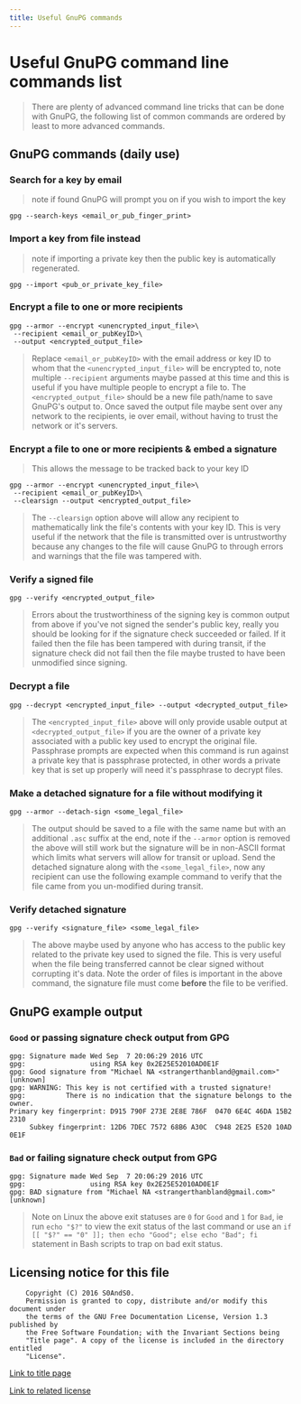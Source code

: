 ```yaml
---
title: Useful GnuPG commands
---
```


# Useful GnuPG command line commands list

> There are plenty of advanced command line tricks that can be done with
> GnuPG, the following list of common commands are ordered by least to more
> advanced commands.

## GnuPG commands (daily use)

### Search for a key by email

> note if found GnuPG will prompt you on if you wish to import the key

```
gpg --search-keys <email_or_pub_finger_print>
```

### Import a key from file instead

> note if importing a private key then the public key is automatically
> regenerated.

```
gpg --import <pub_or_private_key_file>
```

### Encrypt a file to one or more recipients

```
gpg --armor --encrypt <unencrypted_input_file>\
 --recipient <email_or_pubKeyID>\
 --output <encrypted_output_file>
```

> Replace `<email_or_pubKeyID>` with the email address or key ID to whom that
> the `<unencrypted_input_file>` will be encrypted to, note multiple
> `--recipient` arguments maybe passed at this time and this is useful if you
> have multiple people to encrypt a file to. The `<encrypted_output_file>`
> should be a new file path/name to save GnuPG's output to. Once saved the
> output file maybe sent over any network to the recipients, ie over email,
> without having to trust the network or it's servers.

### Encrypt a file to one or more recipients & embed a signature

> This allows the message to be tracked back to your key ID

```
gpg --armor --encrypt <unencrypted_input_file>\
 --recipient <email_or_pubKeyID>\
 --clearsign --output <encrypted_output_file>
```

> The `--clearsign` option above will allow any recipient to mathematically
> link the file's contents with your key ID. This is very useful if the network
> that the file is transmitted over is untrustworthy because any changes to the
> file will cause GnuPG to through errors and warnings that the file was
> tampered with.

### Verify a signed file

```
gpg --verify <encrypted_output_file>
```

> Errors about the trustworthiness of the signing key is common output from
> above if you've not signed the sender's public key, really you should be
> looking for if the signature check succeeded or failed. If it failed then the
> file has been tampered with during transit, if the signature check did not
> fail then the file maybe trusted to have been unmodified since signing.

### Decrypt a file

```
gpg --decrypt <encrypted_input_file> --output <decrypted_output_file>
```

> The `<encrypted_input_file>` above will only provide usable output at
> `<decrypted_output_file>` if you are the owner of a private key associated
> with a public key used to encrypt the original file. Passphrase prompts are
> expected when this command is run against a private key that is passphrase
> protected, in other words a private key that is set up properly will need it's
> passphrase to decrypt files.

### Make a detached signature for a file without modifying it

```
gpg --armor --detach-sign <some_legal_file>
```

> The output should be saved to a file with the same name but with an
> additional `.asc` suffix at the end, note if the `--armor` option is removed
> the above will still work but the signature will be in non-ASCII format which
> limits what servers will allow for transit or upload. Send the detached
> signature along with the `<some_legal_file>`, now any recipient can use the
> following example command to verify that the file came from you un-modified
> during transit.

### Verify detached signature

```
gpg --verify <signature_file> <some_legal_file>
```

> The above maybe used by anyone who has access to the public key related to
> the private key used to signed the file. This is very useful when the file
> being transferred cannot be clear signed without corrupting it's data. Note
> the order of files is important in the above command, the signature file must
> come **before** the file to be verified.

## GnuPG example output

### `Good` or passing signature check output from GPG

```
gpg: Signature made Wed Sep  7 20:06:29 2016 UTC
gpg:                using RSA key 0x2E25E52010AD0E1F
gpg: Good signature from "Michael NA <strangerthanbland@gmail.com>" [unknown]
gpg: WARNING: This key is not certified with a trusted signature!
gpg:          There is no indication that the signature belongs to the owner.
Primary key fingerprint: D915 790F 273E 2E8E 786F  0470 6E4C 46DA 15B2 2310
     Subkey fingerprint: 12D6 7DEC 7572 68B6 A30C  C948 2E25 E520 10AD 0E1F
```

### `Bad` or failing signature check output from GPG

```
gpg: Signature made Wed Sep  7 20:06:29 2016 UTC
gpg:                using RSA key 0x2E25E52010AD0E1F
gpg: BAD signature from "Michael NA <strangerthanbland@gmail.com>" [unknown]
```

> Note on Linux the above exit statuses are `0` for `Good` and `1` for `Bad`,
> ie run `echo "$?"` to view the exit status of the last command or use an
> `if [[ "$?" == "0" ]]; then echo "Good"; else echo "Bad"; fi` statement in
> Bash scripts to trap on bad exit status.

## Licensing notice for this file

```
    Copyright (C) 2016 S0AndS0.
    Permission is granted to copy, distribute and/or modify this document under
    the terms of the GNU Free Documentation License, Version 1.3 published by
    the Free Software Foundation; with the Invariant Sections being
    "Title page". A copy of the license is included in the directory entitled
    "License".
```

[Link to title page](Contributing_Financially.md)

[Link to related license](../Licenses/GNU_FDLv1.3_Documentation.md)
